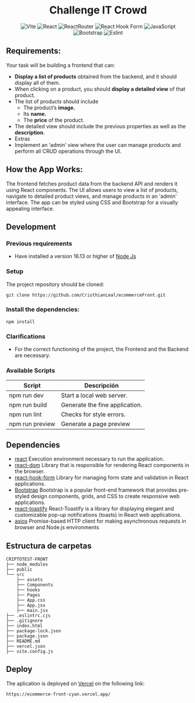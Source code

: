 <h1 align="center">
Challenge IT Crowd
</h1>

<div align="center">

![Vite](https://img.shields.io/badge/vite-%23646CFF.svg?style=for-the-badge&logo=vite&logoColor=white) 
![React](https://img.shields.io/badge/react-%2320232a.svg?style=for-the-badge&logo=react&logoColor=%2361DAFB)
![ReactRouter](https://img.shields.io/badge/React_Router-CA4245?style=for-the-badge&logo=react-router&logoColor=white)
![React Hook Form](https://img.shields.io/badge/React%20Hook%20Form-%23EC5990.svg?style=for-the-badge&logo=reacthookform&logoColor=white)
![JavaScript](https://img.shields.io/badge/javascript-%23323330.svg?style=for-the-badge&logo=javascript&logoColor=%23F7DF1E) 
![Bootstrap](https://img.shields.io/badge/bootstrap-%23563D7C.svg?style=for-the-badge&logo=bootstrap&logoColor=white) 
![Eslint](https://img.shields.io/badge/eslint-3A33D1?style=for-the-badge&logo=eslint&logoColor=white) 

</div>

## Requirements:

Your task will be building a frontend that can:

- **Display a list of products** obtained from the backend, and it should display all of them.
- When clicking on a product, you should **display a detailed view** of that product.
- The list of products should include
    - The product’s **image.**
    - Its **name.**
    - The **price** of the product.
- The detailed view should include the previous properties as well as the **description**.
- Extras
- Implement an ‘admin’ view where the user can manage products and perform all CRUD operations through the UI.

## How the App Works:

The frontend fetches product data from the backend API and renders it using React components. The UI allows users to view a list of products, navigate to detailed product views, and manage products in an 'admin' interface. The app can be styled using CSS and Bootstrap for a visually appealing interface.

## Development

### Previous requirements

* Have installed a version 16.13 or higher of [Node Js](https://nodejs.org/en)

### Setup

The project repository should be cloned:
```
git clone https://github.com/CristhianLeal/ecommerceFront.git
```

### Install the dependencies: 

```
npm install 
```
### Clarifications

* For the correct functioning of the project, the Frontend and the Backend are necessary.

### Available Scripts

| Script         | Descripción                                         |
| -------------- | --------------------------------------------------- |
| npm run dev    | Start a local web server.                           |
| npm run build  | Generate the fine application.                      |
| npm run lint   | Checks for style errors.                            |
| npm run preview| Generate a page preview                             |    


## Dependencies
 - [react](https://es.react.dev/) Execution environment necessary to run the application.
 - [react-dom](https://es.legacy.reactjs.org/) Library that is responsible for rendering React components in the browser.
 - [react-hook-form](https://react-hook-form.com/) Library for managing form state and validation in React applications.
 - [Bootstrap](https://getbootstrap.com/) Bootstrap is a popular front-end framework that provides pre-styled design components, grids, and CSS to create responsive web applications.
 - [react-toastify](https://www.npmjs.com/package/react-toastify) React-Toastify is a library for displaying elegant and customizable pop-up notifications (toasts) in React web applications.
 - [axios](https://axios-http.com/) Promise-based HTTP client for making asynchronous requests in browser and Node.js environments

## Estructura de carpetas

```
CRIPTOTEST-FRONT
├── node_modules
├── public
└── src
    ├── assets
    ├── Components
    ├── hooks
    ├── Pages
    ├── App.css
    ├── App.jsx
    ├── main.jsx
├── .eslintrc.cjs
├── .gitignore
├── index.html
├── package-lock.json
├── package.json
├── README.md
├── vercel.json
├── vite.config.js
```


## Deploy

The aplication is deployed on [Vercel](https://vercel.com/) on the following link:
```
https://ecommerce-front-cyan.vercel.app/
```